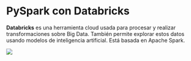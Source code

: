# PySpark con Databricks

**Databricks** es una herramienta cloud usada para procesar y realizar transformaciones sobre Big Data. También permite explorar estos datos usando modelos de inteligencia artificial. Está basada en Apache Spark.

![](https://images.squarespace-cdn.com/content/v1/5feb53185d3dab691b47361b/1609930650139-9NRI63XUJ29Y7E9LEA9G/12eca-machine-learning.gif?format=750w)
